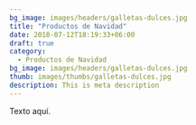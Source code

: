 ```yaml
---
bg_image: images/headers/galletas-dulces.jpg
title: "Productos de Navidad"
date: 2018-07-12T18:19:33+06:00
draft: true
category:
  - Productos de Navidad
bg_image: images/headers/galletas-dulces.jpg
thumb: images/thumbs/galletas-dulces.jpg
description: This is meta description
---
```

Texto aquí.
